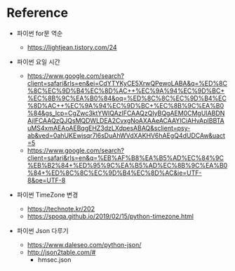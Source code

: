 # Reference 

- 파이썬 for문 역순
    - https://lightjean.tistory.com/24
- 파이썬 요일 시간
    - https://www.google.com/search?client=safari&rls=en&ei=CdYTYKyCE5XrwQPewoLABA&q=%ED%8C%8C%EC%9D%B4%EC%8D%AC++%EC%9A%94%EC%9D%BC+%EC%8B%9C%EA%B0%84&oq=%ED%8C%8C%EC%9D%B4%EC%8D%AC++%EC%9A%94%EC%9D%BC+%EC%8B%9C%EA%B0%84&gs_lcp=CgZwc3ktYWIQAzIFCAAQzQIyBQgAEM0CMgUIABDNAjIFCAAQzQJQsMQDWLDEA2CvxgNoAXAAeACAAYICiAHvApIBBTAuMS4xmAEAoAEBqgEHZ3dzLXdpesABAQ&sclient=psy-ab&ved=0ahUKEwjsqr7l6sDuAhWVdXAKHV6hAEgQ4dUDCAw&uact=5
    - https://www.google.com/search?client=safari&rls=en&q=%EB%AF%B8%EA%B5%AD%EC%84%9C%EB%B2%84+%ED%95%9C%EA%B5%AD%EC%8B%9C%EA%B0%84+%ED%8C%8C%EC%9D%B4%EC%8D%AC&ie=UTF-8&oe=UTF-8

- 파이썬 TimeZone 변경
    - https://technote.kr/202
    - https://spoqa.github.io/2019/02/15/python-timezone.html

- 파이썬 Json 다루기
    - https://www.daleseo.com/python-json/
    - http://json2table.com/#
        - hmsec.json
